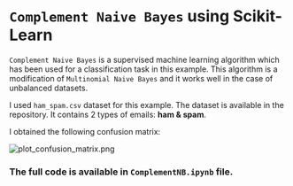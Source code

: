 # `Complement Naive Bayes` using Scikit-Learn

`Complement Naive Bayes` is a supervised machine learning algorithm which has been used for a classification task in this example. This algorithm is a modification of `Multinomial Naive Bayes` and it works well in the case of unbalanced datasets.

I used `ham_spam.csv` dataset for this example. The dataset is available in the repository. It contains 2 types of emails: __ham & spam__.

I obtained the following confusion matrix:

![plot_confusion_matrix.png](https://github.com/randomaccess2023/MG2023/blob/main/Video%2067/plot_confusion_matrix.png "plot_confusion_matrix.png")

### The full code is available in `ComplementNB.ipynb` file.
